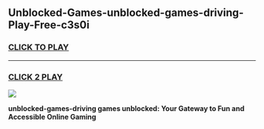 
## Unblocked-Games-unblocked-games-driving-Play-Free-c3s0i
<h3>
<a href="https://premium76.site?title=unblocked-games-driving&ref=17A">CLICK TO PLAY</a></h3>
<hr>

<h3>
<a href="https://premium76.site?title=unblocked-games-driving&ref=17A">CLICK 2 PLAY</a>
  
</h3>

<a href="https://premium76.site?title=unblocked-games-driving&ref=17A"><img src="https://clearcache.store/games.png"></a>


**unblocked-games-driving games unblocked: Your Gateway to Fun and Accessible Online Gaming**
